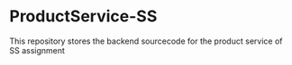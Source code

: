 # ProductService-SS
This repository stores the backend sourcecode for the product service of SS assignment
